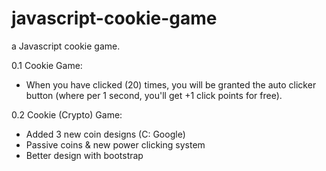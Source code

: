 # javascript-cookie-game
a Javascript cookie game.

0.1 Cookie Game:
- When you have clicked (20) times, you will be granted the auto clicker button (where per 1 second, you'll get +1 click points for free).

0.2 Cookie (Crypto) Game:
- Added 3 new coin designs (C: Google)
- Passive coins & new power clicking system
- Better design with bootstrap
